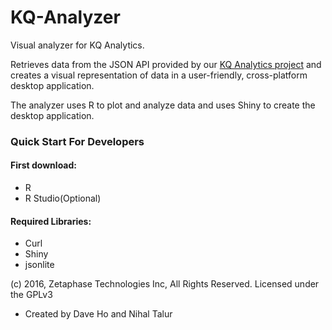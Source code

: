 # KQ-Analyzer
Visual analyzer for KQ Analytics.

Retrieves data from the JSON API provided by our [KQ Analytics project](https://github.com/ZetaPhase/KQAnalytics) and creates a visual representation of data in a user-friendly, cross-platform desktop application.

The analyzer uses R to plot and analyze data and uses Shiny to create the desktop application.

### Quick Start For Developers

#### First download: 
- R
- R Studio(Optional)

#### Required Libraries:
- Curl
- Shiny
- jsonlite

(c) 2016, Zetaphase Technologies Inc, All Rights Reserved.
Licensed under the GPLv3


- Created by Dave Ho and Nihal Talur
